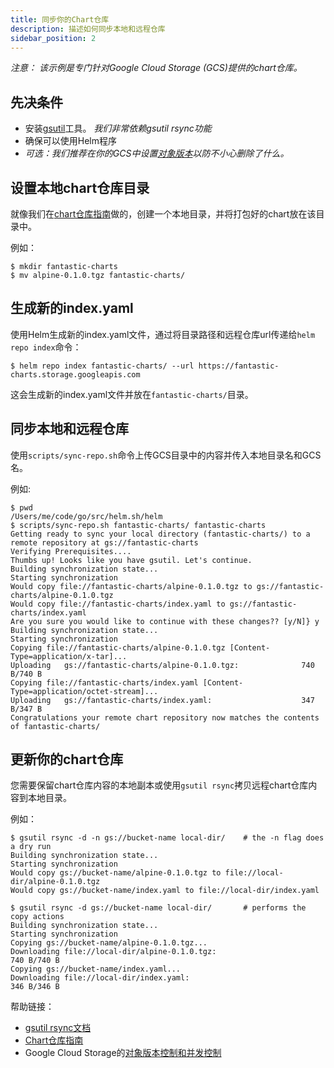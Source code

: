 ```yaml
---
title: 同步你的Chart仓库
description: 描述如何同步本地和远程仓库
sidebar_position: 2
---
```


*注意： 该示例是专门针对Google Cloud Storage (GCS)提供的chart仓库。*

## 先决条件

* 安装[gsutil](https://cloud.google.com/storage/docs/gsutil)工具。 *我们非常依赖gsutil rsync功能*
* 确保可以使用Helm程序
* _可选：我们推荐在你的GCS中设置[对象版本](https://cloud.google.com/storage/docs/gsutil/addlhelp/ObjectVersioningandConcurrencyControl#top_of_page)以防不小心删除了什么。_

## 设置本地chart仓库目录

就像我们在[chart仓库指南](https://helm.sh/zh/docs/topics/chart_repository)做的，创建一个本地目录，并将打包好的chart放在该目录中。

例如：

```console
$ mkdir fantastic-charts
$ mv alpine-0.1.0.tgz fantastic-charts/
```

## 生成新的index.yaml

使用Helm生成新的index.yaml文件，通过将目录路径和远程仓库url传递给`helm repo index`命令：

```console
$ helm repo index fantastic-charts/ --url https://fantastic-charts.storage.googleapis.com
```

这会生成新的index.yaml文件并放在`fantastic-charts/`目录。

## 同步本地和远程仓库

使用`scripts/sync-repo.sh`命令上传GCS目录中的内容并传入本地目录名和GCS名。

例如:

```console
$ pwd
/Users/me/code/go/src/helm.sh/helm
$ scripts/sync-repo.sh fantastic-charts/ fantastic-charts
Getting ready to sync your local directory (fantastic-charts/) to a remote repository at gs://fantastic-charts
Verifying Prerequisites....
Thumbs up! Looks like you have gsutil. Let's continue.
Building synchronization state...
Starting synchronization
Would copy file://fantastic-charts/alpine-0.1.0.tgz to gs://fantastic-charts/alpine-0.1.0.tgz
Would copy file://fantastic-charts/index.yaml to gs://fantastic-charts/index.yaml
Are you sure you would like to continue with these changes?? [y/N]} y
Building synchronization state...
Starting synchronization
Copying file://fantastic-charts/alpine-0.1.0.tgz [Content-Type=application/x-tar]...
Uploading   gs://fantastic-charts/alpine-0.1.0.tgz:              740 B/740 B
Copying file://fantastic-charts/index.yaml [Content-Type=application/octet-stream]...
Uploading   gs://fantastic-charts/index.yaml:                    347 B/347 B
Congratulations your remote chart repository now matches the contents of fantastic-charts/
```

## 更新你的chart仓库

您需要保留chart仓库内容的本地副本或使用`gsutil rsync`拷贝远程chart仓库内容到本地目录。

例如：

```console
$ gsutil rsync -d -n gs://bucket-name local-dir/    # the -n flag does a dry run
Building synchronization state...
Starting synchronization
Would copy gs://bucket-name/alpine-0.1.0.tgz to file://local-dir/alpine-0.1.0.tgz
Would copy gs://bucket-name/index.yaml to file://local-dir/index.yaml

$ gsutil rsync -d gs://bucket-name local-dir/       # performs the copy actions
Building synchronization state...
Starting synchronization
Copying gs://bucket-name/alpine-0.1.0.tgz...
Downloading file://local-dir/alpine-0.1.0.tgz:                        740 B/740 B
Copying gs://bucket-name/index.yaml...
Downloading file://local-dir/index.yaml:                              346 B/346 B
```

帮助链接：

* [gsutil rsync文档](https://cloud.google.com/storage/docs/gsutil/commands/rsync#description)
* [Chart仓库指南](https://helm.sh/zh/docs/topics/chart_repository)
* Google Cloud Storage的[对象版本控制和并发控制](https://cloud.google.com/storage/docs/gsutil/addlhelp/ObjectVersioningandConcurrencyControl#overview)
